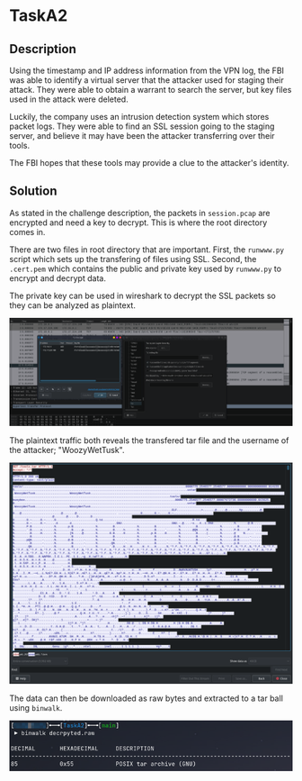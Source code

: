 # TaskA2

## Description

Using the timestamp and IP address information from the VPN log, the FBI was able to identify a virtual server that the attacker used for staging their attack. They were able to obtain a warrant to search the server, but key files used in the attack were deleted.

Luckily, the company uses an intrusion detection system which stores packet logs. They were able to find an SSL session going to the staging server, and believe it may have been the attacker transferring over their tools.

The FBI hopes that these tools may provide a clue to the attacker's identity.

## Solution

As stated in the challenge description, the packets in `session.pcap` are encrypted and need a key to decrypt. This is where the root directory comes in.

There are two files in root directory that are important. First, the `runwww.py` script which sets up the transfering of files using SSL. Second, the `.cert.pem` which contains the public and private key used by `runwww.py` to encrypt and decrypt data.

The private key can be used in wireshark to decrypt the SSL packets so they can be analyzed as plaintext.

![](./img/decryption.png)

The plaintext traffic both reveals the transfered tar file and the username of the attacker; "WoozyWetTusk".

![](./img/tlsstream.png)

The data can then be downloaded as raw bytes and extracted to a tar ball using `binwalk`.

![](./img/binwalk.png)


